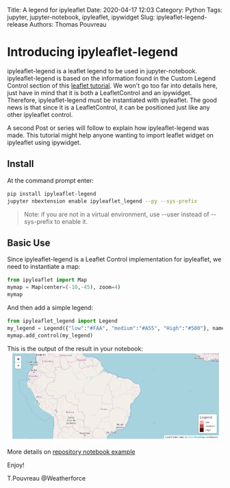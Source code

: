 Title: A legend for ipyleaflet
Date: 2020-04-17 12:03
Category: Python
Tags: jupyter, jupyter-notebook, ipyleaflet, ipywidget
Slug: ipyleaflet-legend-release
Authors: Thomas Pouvreau


# Introducing ipyleaflet-legend

ipyleaflet-legend is a leaflet legend to be used in jupyter-notebook. ipyleaflet-legend is based on the information found in the Custom Legend Control section of this [leaflet tutorial](https://leafletjs.com/examples/choropleth/). We won't go too far into details here, just have in mind that it is both a LeafletControl and an ipywidget. Therefore, ipyleaflet-legend must be instantiated with ipyleaflet. The good news is that since it is a LeafletControl, it can be positioned just like any other ipyleaflet control. 

A second Post or series will follow to explain how ipyleaflet-legend was made. This tutorial might help anyone wanting to import leaflet widget on ipyleaflet using ipywidget.

## Install

At the command prompt enter:

```bash
pip install ipyleaflet-legend
jupyter nbextension enable ipyleaflet_legend --py --sys-prefix
```
>Note: if you are not in a virtual environment, use --user instead of --sys-prefix to enable it.

## Basic Use

Since ipyleaflet-legend is a Leaflet Control implementation for ipyleaflet, we need to instantiate a map:

```python
from ipyleaflet import Map
mymap = Map(center=(-10,-45), zoom=4)
mymap
```
And then add a simple legend:

```python
from ipyleaflet_legend import Legend
my_legend = Legend({"low":"#FAA", "medium":"#A55", "High":"#500"}, name="Legend")
mymap.add_control(my_legend)
```

This is the output of the result in your notebook:
![image](/images/map_legend.png)


More details on [repository notebook example](https://github.com/weatherforce/ipyleaflet-legend/blob/master/example/test_legend.ipynb)

Enjoy!

T.Pouvreau @Weatherforce
